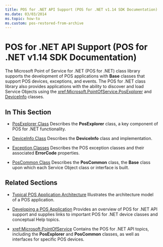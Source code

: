 ```yaml
---
title: POS for .NET API Support (POS for .NET v1.14 SDK Documentation)
ms.date: 03/03/2014
ms.topic: how-to
ms.custom: pos-restored-from-archive
---
```


# POS for .NET API Support (POS for .NET v1.14 SDK Documentation)

The Microsoft Point of Service for .NET (POS for .NET) class library supports the development of POS applications with **Base** classes that support POS devices, exceptions, and events. The POS for .NET class library also provides applications with the ability to discover and load Service Objects using the <xref:Microsoft.PointOfService.PosExplorer> and [DeviceInfo](ms884041\(v=winembedded.11\).md) classes.

## In This Section

- [PosExplorer Class](posexplorer-class.md)
    Describes the **PosExplorer** class, a key component of POS for .NET functionality.

- [DeviceInfo Class](deviceinfo-class.md)
    Describes the **DeviceInfo** class and implementation.

- [Exception Classes](exception-classes.md)
    Describes the POS exception classes and their associated **ErrorCode** properties.

- [PosCommon Class](poscommon-class.md)
    Describes the **PosCommon** class, the **Base** class upon which each Service Object class or interface is built.

## Related Sections

- [Typical POS Application Architecture](typical-pos-application-architecture.md)
    Illustrates the architecture model of a POS application.

- [Developing a POS Application](developing-a-pos-application.md)
    Provides an overview of POS for .NET API support and supplies links to important POS for .NET device classes and conceptual Help topics.

- <xref:Microsoft.PointOfService>
    Contains the POS for .NET API topics, including the **PosExplorer** and **PosCommon** classes, as well as interfaces for specific POS devices.
